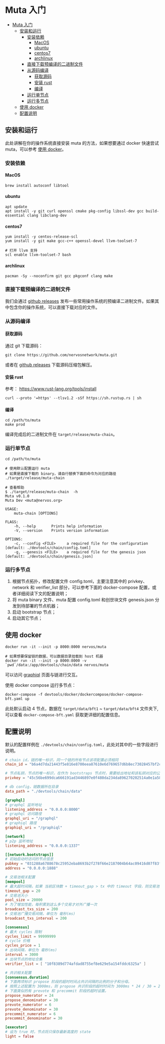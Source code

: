 # Muta 入门

- [Muta 入门](#muta-%e5%85%a5%e9%97%a8)
  - [安装和运行](#%e5%ae%89%e8%a3%85%e5%92%8c%e8%bf%90%e8%a1%8c)
    - [安装依赖](#%e5%ae%89%e8%a3%85%e4%be%9d%e8%b5%96)
      - [MacOS](#macos)
      - [ubuntu](#ubuntu)
      - [centos7](#centos7)
      - [archlinux](#archlinux)
    - [直接下载预编译的二进制文件](#%e7%9b%b4%e6%8e%a5%e4%b8%8b%e8%bd%bd%e9%a2%84%e7%bc%96%e8%af%91%e7%9a%84%e4%ba%8c%e8%bf%9b%e5%88%b6%e6%96%87%e4%bb%b6)
    - [从源码编译](#%e4%bb%8e%e6%ba%90%e7%a0%81%e7%bc%96%e8%af%91)
      - [获取源码](#%e8%8e%b7%e5%8f%96%e6%ba%90%e7%a0%81)
      - [安装 rust](#%e5%ae%89%e8%a3%85-rust)
      - [编译](#%e7%bc%96%e8%af%91)
    - [运行单节点](#%e8%bf%90%e8%a1%8c%e5%8d%95%e8%8a%82%e7%82%b9)
    - [运行多节点](#%e8%bf%90%e8%a1%8c%e5%a4%9a%e8%8a%82%e7%82%b9)
  - [使用 docker](#%e4%bd%bf%e7%94%a8-docker)
  - [配置说明](#%e9%85%8d%e7%bd%ae%e8%af%b4%e6%98%8e)

## 安装和运行

此处讲解在你的操作系统直接安装 muta 的方法，如果想要通过 docker 快速尝试 muta，可以参考 [使用 docker](#%e4%bd%bf%e7%94%a8-docker)。

### 安装依赖

#### MacOS

```
brew install autoconf libtool
```

#### ubuntu

```
apt update
apt install -y git curl openssl cmake pkg-config libssl-dev gcc build-essential clang libclang-dev
```

#### centos7

```
yum install -y centos-release-scl
yum install -y git make gcc-c++ openssl-devel llvm-toolset-7

# 打开 llvm 支持
scl enable llvm-toolset-7 bash
```

#### archlinux

```
pacman -Sy --noconfirm git gcc pkgconf clang make
```

### 直接下载预编译的二进制文件
 
我们会通过 [github releases](https://github.com/nervosnetwork/muta/releases) 发布一些常用操作系统的预编译二进制文件。如果其中包含你的操作系统，可以直接下载对应的文件。
 
### 从源码编译

#### 获取源码

通过 git 下载源码：

```
git clone https://github.com/nervosnetwork/muta.git
```

或者在 [github releases](https://github.com/nervosnetwork/muta/releases) 下载源码压缩包解压。

#### 安装 rust

参考： <https://www.rust-lang.org/tools/install>

```
curl --proto '=https' --tlsv1.2 -sSf https://sh.rustup.rs | sh
```

#### 编译

```
cd /path/to/muta
make prod
```

编译完成后的二进制文件在 `target/release/muta-chain`。

### 运行单节点

```
cd /path/to/muta

# 使用默认配置运行 muta
# 如果是直接下载的 binary，请自行替换下面的命令为对应的路径
./target/release/muta-chain

# 查看帮助
$ ./target/release/muta-chain  -h
Muta v0.1.0
Muta Dev <muta@nervos.org>

USAGE:
    muta-chain [OPTIONS]

FLAGS:
    -h, --help       Prints help information
    -V, --version    Prints version information

OPTIONS:
    -c, --config <FILE>     a required file for the configuration [default: ./devtools/chain/config.toml]
    -g, --genesis <FILE>    a required file for the genesis json [default: ./devtools/chain/genesis.json]
```

### 运行多节点

1. 根据节点拓扑，修改配置文件 config.toml，主要注意其中的 privkey、network 和 verifier_list 部分，可以参考下面的 docker-compose 配置，或者详细阅读下文的配置说明；
2. 将 muta binary 文件、muta 配置 config.toml 和创世块文件 genesis.json 分发到待部署的节点机器；
3. 启动 bootstrap 节点；
4. 启动其它节点；

## 使用 docker

```
docker run -it --init -p 8000:8000 nervos/muta

# 如果想要保留链的数据，可以数据目录挂载到 host 机器
docker run -it --init -p 8000:8000 -v `pwd`/data:/app/devtools/chain/data nervos/muta
```
 
可以访问 [graphiql](http://localhost:8000/graphiql) 页面与链进行交互。

 
使用 docker compose 运行多节点：

```
docker-compose -f devtools/docker/dockercompose/docker-compose-bft.yaml up
```

此处默认启动 4 节点，数据在 `target/data/bft1` ~ `target/data/bft4` 文件夹下, 可以查看 `docker-compose-bft.yaml` 获取更详细的配置信息。
 
## 配置说明

默认的配置样例在 `./devtools/chain/config.toml`，此处对其中的一些字段进行说明。

```toml
# chain id，链的唯一标识，同一个链的所有节点该项配置必须相同
chain_id = "b6a4d7da21443f5e816e8700eea87610e6d769657d6b8ec73028457bf2ca4036"  # by sha256(Muta)

# 节点私钥，节点的唯一标识，在作为 bootstraps 节点时，需要给出地址和该私钥对应的公钥让其他节点连接；如果是出块节点，该私钥对应的地址需要在 consensus verifier_list 中
privkey = "45c56be699dca666191ad3446897e0f480da234da896270202514a0e1a587c3f"

# db config，链数据所在目录
data_path = "./devtools/chain/data"

[graphql]
# graphql 监听地址
listening_address = "0.0.0.0:8000"
# graphql 访问路径
graphql_uri = "/graphql"
# graphiql 路径
graphiql_uri = "/graphiql"

[network]
# p2p 监听地址
listening_address = "0.0.0.0:1337"

[[network.bootstraps]]
# 初始启动时访问的节点信息
pubkey = "031288a6788678c25952eba8693b2f278f66e2187004b64ac09416d07f83f96d5b"
address = "0.0.0.0:1888"

# 交易池相关配置
[mempool]
# 最大超时间隔，如果 当前区块数 + timeout_gap > tx 中的 timeout 字段，则交易池会拒绝接收该交易
timeout_gap = 20
# 交易池大小
pool_size = 20000
# 为了增加性能，每积累到这么多个交易才对外广播一次
broadcast_txs_size = 200
# 交易池广播交易间隔，单位为 毫秒(ms)
broadcast_txs_interval = 200

[consensus]
# 最大 cycles 限制
cycles_limit = 99999999
# cycle 价格
cycles_price = 1
# 出块间隔，单位为 毫秒(ms)
interval = 3000
# 出块节点的地址合集
verifier_list = [ "10f8389d774afdad8755ef8e629e5a154fddc6325a" ]

# 共识相关配置
[consensus.duration]
# 下面两项标识 propose 阶段的超时时间占共识间隔的比例的分子和分母。
# 按照上述配置为 3000ms，则 propose 共识阶段的超时时间为 3000ms * 24 / 30 = 2400ms。
# 下面类似的有 prevote 和 precommit 阶段的超时设置。
propose_numerator = 24
propose_denominator = 30
prevote_numerator = 6
prevote_denominator = 30
precommit_numerator = 6
precommit_denominator = 30

[executor]
# 设为 true 时，节点将只保存最新高度的 state
light = false
```